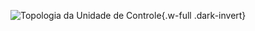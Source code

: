 ![Topologia da Unidade de Controle](/images/reference/components/module_control_unit.drawio.svg){.w-full .dark-invert}

